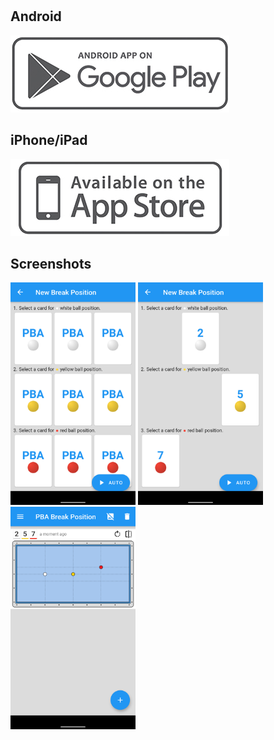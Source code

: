 　

## Android

[![PBA Break Position](/img/play-store.png)](https://play.google.com/store/apps/details?id=net.devking.breakshot)

## iPhone/iPad

[![PBA Break Position](/img/app-store.png)](https://apps.apple.com/us/app/id1566112411)

## Screenshots

<img src="/screenshot/en_android-s5_iphone-7/2.png" width="200">
<img src="/screenshot/en_android-s5_iphone-7/3.png" width="200">
<img src="/screenshot/en_android-s5_iphone-7/4.png" width="200">